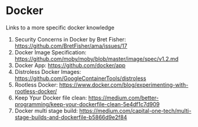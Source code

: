 # Docker
Links to a more specific docker knowledge

1. Security Concerns in Docker by Bret Fisher: https://github.com/BretFisher/ama/issues/17
1. Docker Image Specification: https://github.com/moby/moby/blob/master/image/spec/v1.2.md
1. Docker App: https://github.com/docker/app
1. Distroless Docker Images: https://github.com/GoogleContainerTools/distroless
1. Rootless Docker: https://www.docker.com/blog/experimenting-with-rootless-docker/
1. Keep Ypur Docker file clean: https://medium.com/better-programming/keep-your-dockerfile-clean-5e4df1c7d909
1. Docker multi stage build: https://medium.com/capital-one-tech/multi-stage-builds-and-dockerfile-b5866d9e2f84